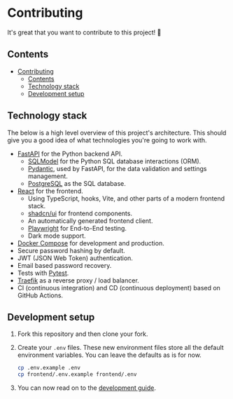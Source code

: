 # Contributing

It's great that you want to contribute to this project! 🎉

## Contents

- [Contributing](#contributing)
  - [Contents](#contents)
  - [Technology stack](#technology-stack)
  - [Development setup](#development-setup)

## Technology stack

The below is a high level overview of this project's architecture. This should give you a good idea of what technologies you're going to work with.

- [FastAPI](https://fastapi.tiangolo.com/) for the Python backend API.
  - [SQLModel](https://sqlmodel.tiangolo.com) for the Python SQL database interactions (ORM).
  - [Pydantic](https://docs.pydantic.dev), used by FastAPI, for the data validation and settings management.
  - [PostgreSQL](https://www.postgresql.org) as the SQL database.
- [React](https://react.dev) for the frontend.
  - Using TypeScript, hooks, Vite, and other parts of a modern frontend stack.
  - [shadcn/ui](https://ui.shadcn.com/docs) for frontend components.
  - An automatically generated frontend client.
  - [Playwright](https://playwright.dev) for End-to-End testing.
  - Dark mode support.
- [Docker Compose](https://www.docker.com) for development and production.
- Secure password hashing by default.
- JWT (JSON Web Token) authentication.
- Email based password recovery.
- Tests with [Pytest](https://pytest.org).
- [Traefik](https://traefik.io) as a reverse proxy / load balancer.
- CI (continuous integration) and CD (continuous deployment) based on GitHub Actions.

## Development setup

1. Fork this repository and then clone your fork.

2. Create your `.env` files. These new environment files store all the default environment variables. You can leave the defaults as is for now.

    ```bash
    cp .env.example .env
    cp frontend/.env.example frontend/.env
    ```

3. You can now read on to the [development guide](docs/development.md).
